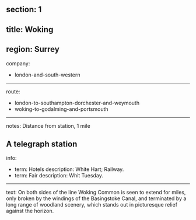 section: 1
----
title: Woking
----
region: Surrey
----
company:
- london-and-south-western
----
route:
- london-to-southampton-dorchester-and-weymouth
- woking-to-godalming-and-portsmouth
----
notes: Distance from station, 1 mile

A telegraph station
----
info:
- term: Hotels
  description: White Hart; Railway.
- term: Fair
  description: Whit Tuesday.
----
text: On both sides of the line Woking Common is seen to extend for miles, only broken by the windings of the Basingstoke Canal, and terminated by a long range of woodland scenery, which stands out in picturesque relief against the horizon.
